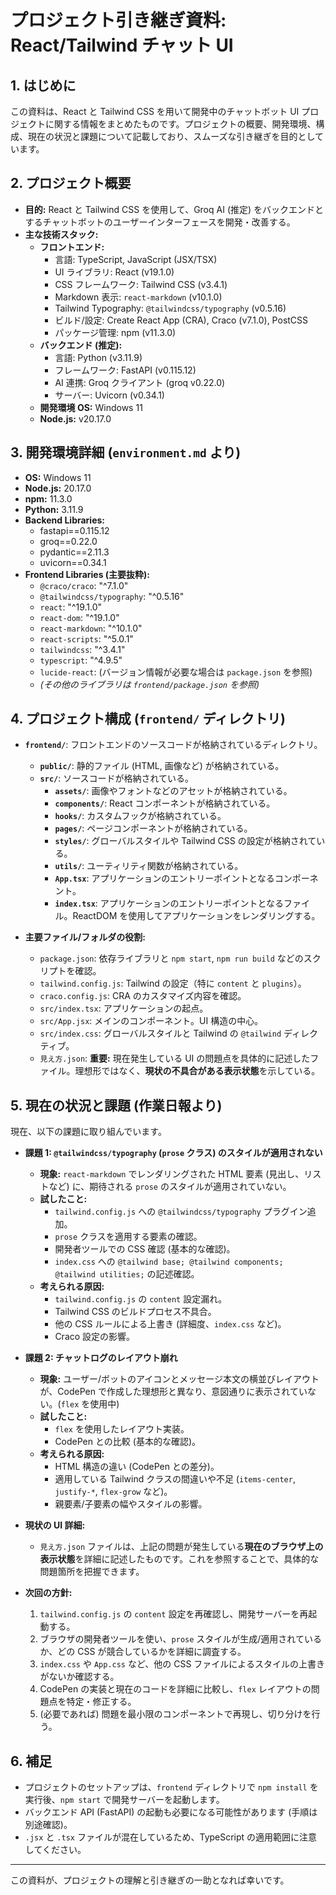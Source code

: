 # プロジェクト引き継ぎ資料: React/Tailwind チャット UI

## 1. はじめに

この資料は、React と Tailwind CSS を用いて開発中のチャットボット UI プロジェクトに関する情報をまとめたものです。プロジェクトの概要、開発環境、構成、現在の状況と課題について記載しており、スムーズな引き継ぎを目的としています。

## 2. プロジェクト概要

*   **目的:** React と Tailwind CSS を使用して、Groq AI (推定) をバックエンドとするチャットボットのユーザーインターフェースを開発・改善する。
*   **主な技術スタック:**
    *   **フロントエンド:**
        *   言語: TypeScript, JavaScript (JSX/TSX)
        *   UI ライブラリ: React (v19.1.0)
        *   CSS フレームワーク: Tailwind CSS (v3.4.1)
        *   Markdown 表示: `react-markdown` (v10.1.0)
        *   Tailwind Typography: `@tailwindcss/typography` (v0.5.16)
        *   ビルド/設定: Create React App (CRA), Craco (v7.1.0), PostCSS
        *   パッケージ管理: npm (v11.3.0)
    *   **バックエンド (推定):**
        *   言語: Python (v3.11.9)
        *   フレームワーク: FastAPI (v0.115.12)
        *   AI 連携: Groq クライアント (groq v0.22.0)
        *   サーバー: Uvicorn (v0.34.1)
    *   **開発環境 OS:** Windows 11
    *   **Node.js:** v20.17.0

## 3. 開発環境詳細 (`environment.md` より)

*   **OS:** Windows 11
*   **Node.js:** 20.17.0
*   **npm:** 11.3.0
*   **Python:** 3.11.9
*   **Backend Libraries:**
    *   fastapi==0.115.12
    *   groq==0.22.0
    *   pydantic==2.11.3
    *   uvicorn==0.34.1
*   **Frontend Libraries (主要抜粋):**
    *   `@craco/craco`: "^7.1.0"
    *   `@tailwindcss/typography`: "^0.5.16"
    *   `react`: "^19.1.0"
    *   `react-dom`: "^19.1.0"
    *   `react-markdown`: "^10.1.0"
    *   `react-scripts`: "^5.0.1"
    *   `tailwindcss`: "^3.4.1"
    *   `typescript`: "^4.9.5"
    *   `lucide-react`: (バージョン情報が必要な場合は `package.json` を参照)
    *   *(その他のライブラリは `frontend/package.json` を参照)*

## 4. プロジェクト構成 (`frontend/` ディレクトリ)

*   **`frontend/`**: フロントエンドのソースコードが格納されているディレクトリ。
    *   **`public/`**: 静的ファイル (HTML, 画像など) が格納されている。
    *   **`src/`**: ソースコードが格納されている。
        *   **`assets/`**: 画像やフォントなどのアセットが格納されている。
        *   **`components/`**: React コンポーネントが格納されている。
        *   **`hooks/`**: カスタムフックが格納されている。
        *   **`pages/`**: ページコンポーネントが格納されている。
        *   **`styles/`**: グローバルスタイルや Tailwind CSS の設定が格納されている。
        *   **`utils/`**: ユーティリティ関数が格納されている。
        *   **`App.tsx`**: アプリケーションのエントリーポイントとなるコンポーネント。
        *   **`index.tsx`**: アプリケーションのエントリーポイントとなるファイル。ReactDOM を使用してアプリケーションをレンダリングする。

*   **主要ファイル/フォルダの役割:**
    *   `package.json`: 依存ライブラリと `npm start`, `npm run build` などのスクリプトを確認。
    *   `tailwind.config.js`: Tailwind の設定（特に `content` と `plugins`）。
    *   `craco.config.js`: CRA のカスタマイズ内容を確認。
    *   `src/index.tsx`: アプリケーションの起点。
    *   `src/App.jsx`: メインのコンポーネント。UI 構造の中心。
    *   `src/index.css`: グローバルスタイルと Tailwind の `@tailwind` ディレクティブ。
    *   `見え方.json`: **重要:** 現在発生している UI の問題点を具体的に記述したファイル。理想形ではなく、**現状の不具合がある表示状態**を示している。

## 5. 現在の状況と課題 (作業日報より)

現在、以下の課題に取り組んでいます。

*   **課題 1: `@tailwindcss/typography` (`prose` クラス) のスタイルが適用されない**
    *   **現象:** `react-markdown` でレンダリングされた HTML 要素 (見出し、リストなど) に、期待される `prose` のスタイルが適用されていない。
    *   **試したこと:**
        *   `tailwind.config.js` への `@tailwindcss/typography` プラグイン追加。
        *   `prose` クラスを適用する要素の確認。
        *   開発者ツールでの CSS 確認 (基本的な確認)。
        *   `index.css` への `@tailwind base; @tailwind components; @tailwind utilities;` の記述確認。
    *   **考えられる原因:**
        *   `tailwind.config.js` の `content` 設定漏れ。
        *   Tailwind CSS のビルドプロセス不具合。
        *   他の CSS ルールによる上書き (詳細度、`index.css` など)。
        *   Craco 設定の影響。
*   **課題 2: チャットログのレイアウト崩れ**
    *   **現象:** ユーザー/ボットのアイコンとメッセージ本文の横並びレイアウトが、CodePen で作成した理想形と異なり、意図通りに表示されていない。(`flex` を使用中)
    *   **試したこと:**
        *   `flex` を使用したレイアウト実装。
        *   CodePen との比較 (基本的な確認)。
    *   **考えられる原因:**
        *   HTML 構造の違い (CodePen との差分)。
        *   適用している Tailwind クラスの間違いや不足 (`items-center`, `justify-*`, `flex-grow` など)。
        *   親要素/子要素の幅やスタイルの影響。

*   **現状の UI 詳細:**
    *   `見え方.json` ファイルは、上記の問題が発生している**現在のブラウザ上の表示状態**を詳細に記述したものです。これを参照することで、具体的な問題箇所を把握できます。

*   **次回の方針:**
    1.  `tailwind.config.js` の `content` 設定を再確認し、開発サーバーを再起動する。
    2.  ブラウザの開発者ツールを使い、`prose` スタイルが生成/適用されているか、どの CSS が競合しているかを詳細に調査する。
    3.  `index.css` や `App.css` など、他の CSS ファイルによるスタイルの上書きがないか確認する。
    4.  CodePen の実装と現在のコードを詳細に比較し、`flex` レイアウトの問題点を特定・修正する。
    5.  (必要であれば) 問題を最小限のコンポーネントで再現し、切り分けを行う。

## 6. 補足

*   プロジェクトのセットアップは、`frontend` ディレクトリで `npm install` を実行後、`npm start` で開発サーバーを起動します。
*   バックエンド API (FastAPI) の起動も必要になる可能性があります (手順は別途確認)。
*   `.jsx` と `.tsx` ファイルが混在しているため、TypeScript の適用範囲に注意してください。

---

この資料が、プロジェクトの理解と引き継ぎの一助となれば幸いです。
